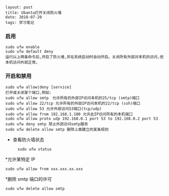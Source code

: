 ```
layout: post
title: Ubantu打开关闭防火墙
date: 2018-07-20
tags: 学习笔记
```
### 启用
```
sudo ufw enable
sudo ufw default deny
运行以上两条命令后,开启了防火墙,并在系统启动时自动开启。关闭所有外部对本机的访问,但本机访问外部正常。

```
### 开启和禁用
```
sudo ufw allow|deny [service]
打开或关闭某个端口,例如:
sudo ufw allow smtp　允许所有的外部IP访问本机的25/tcp (smtp)端口
sudo ufw allow 22/tcp 允许所有的外部IP访问本机的22/tcp (ssh)端口
sudo ufw allow 53 允许外部访问53端口(tcp/udp)
sudo ufw allow from 192.168.1.100 允许此IP访问所有的本机端口
sudo ufw allow proto udp 192.168.0.1 port 53 to 192.168.0.2 port 53
sudo ufw deny smtp 禁止外部访问smtp服务
sudo ufw delete allow smtp 删除上面建立的某条规则

```
* 查看防火墙状态
    
        sudo ufw status

*允许某特定 IP

    sudo ufw allow from xxx.xxx.xx.xxx

*删除 smtp 端口的许可

    sudo ufw delete allow smtp
